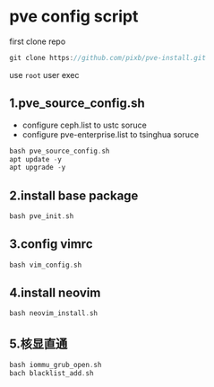 # pve config script

first clone repo

```c
git clone https://github.com/pixb/pve-install.git
```

use `root` user exec

## 1.pve_source_config.sh

- configure ceph.list to ustc soruce
- configure pve-enterprise.list to tsinghua soruce

```c
bash pve_source_config.sh
apt update -y
apt upgrade -y
```
## 2.install base package

```c
bash pve_init.sh
```
## 3.config vimrc

```c
bash vim_config.sh
```

## 4.install neovim

```c
bash neovim_install.sh
```

## 5.核显直通

```c
bash iommu_grub_open.sh
bach blacklist_add.sh
```
